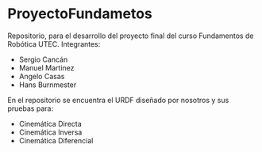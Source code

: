 # ProyectoFundametos
Repositorio, para el desarrollo del proyecto final del curso Fundamentos de Robótica UTEC.
Integrantes: 
- Sergio Cancán
- Manuel Martinez
- Angelo Casas
- Hans Burnmester

En el repositorio se encuentra el URDF diseñado por nosotros y sus pruebas para:
* Cinemática Directa
* Cinemática Inversa
* Cinemática Diferencial
